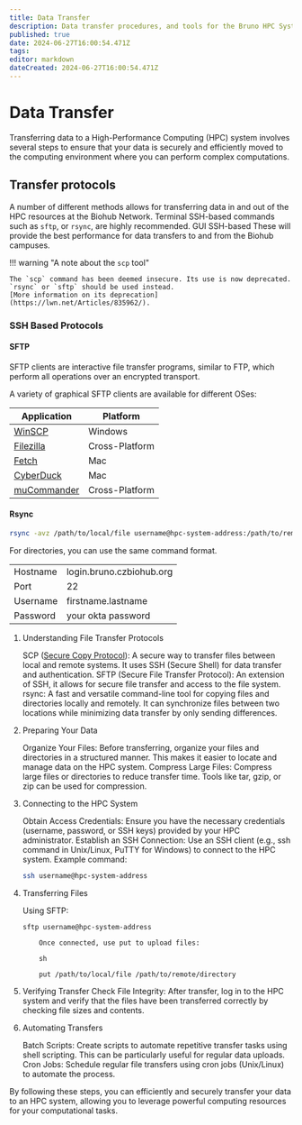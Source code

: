 ```yaml
---
title: Data Transfer 
description: Data transfer procedures, and tools for the Bruno HPC System
published: true
date: 2024-06-27T16:00:54.471Z
tags: 
editor: markdown
dateCreated: 2024-06-27T16:00:54.471Z
---
```


# Data Transfer

Transferring data to a High-Performance Computing (HPC) system involves several steps to ensure that your data is securely and efficiently moved to the computing environment where you can perform complex computations. 


## Transfer protocols

A number of different methods allows for transferring data in and out of the HPC resources at the Biohub Network. 
Terminal SSH-based commands such as `sftp`, or `rsync`, are highly recommended. 
GUI SSH-based 
These will provide the best performance for data transfers to and from the Biohub campuses.

!!! warning "A note about the `scp` tool"

    The `scp` command has been deemed insecure. Its use is now deprecated. `rsync` or `sftp` should be used instead.
    [More information on its deprecation](https://lwn.net/Articles/835962/).

### SSH Based Protocols

#### SFTP 

SFTP clients are interactive file transfer programs, similar to FTP, which perform all operations over an encrypted transport.

A variety of graphical SFTP clients are available for different OSes:

| Application | Platform 
| -------- | -------- |
| [WinSCP](https://winscp.net/eng/index.php)     | Windows     |
| [Filezilla](https://filezilla-project.org/)     | Cross-Platform     |
| [Fetch](https://fetchsoftworks.com/)     | Mac     |
| [CyberDuck](https://cyberduck.io)     | Mac     |
| [muCommander](https://www.mucommander.com/)     | Cross-Platform     |


#### Rsync 

```bash
rsync -avz /path/to/local/file username@hpc-system-address:/path/to/remote/directory
```

For directories, you can use the same command format.



|  |  |
| -------- | -------- |
| Hostname | login.bruno.czbiohub.org |
| Port | 22 |
| Username | firstname.lastname |
| Password | your okta password |



1. Understanding File Transfer Protocols

    SCP ([Secure Copy Protocol](https://en.wikipedia.org/wiki/Secure_copy_protocol)): A secure way to transfer files between local and remote systems. It uses SSH (Secure Shell) for data transfer and authentication.
    SFTP (Secure File Transfer Protocol): An extension of SSH, it allows for secure file transfer and access to the file system.
    rsync: A fast and versatile command-line tool for copying files and directories locally and remotely. It can synchronize files between two locations while minimizing data transfer by only sending differences.

2. Preparing Your Data

    Organize Your Files: Before transferring, organize your files and directories in a structured manner. This makes it easier to locate and manage data on the HPC system.
    Compress Large Files: Compress large files or directories to reduce transfer time. Tools like tar, gzip, or zip can be used for compression.

3. Connecting to the HPC System

    Obtain Access Credentials: Ensure you have the necessary credentials (username, password, or SSH keys) provided by your HPC administrator.
    Establish an SSH Connection: Use an SSH client (e.g., ssh command in Unix/Linux, PuTTY for Windows) to connect to the HPC system. Example command:
    
    ```bash
    ssh username@hpc-system-address
    ```

4. Transferring Files

    Using SFTP:


    ```command
    sftp username@hpc-system-address
    
        Once connected, use put to upload files:
    
        sh
    
        put /path/to/local/file /path/to/remote/directory
    ```


5. Verifying Transfer
    Check File Integrity: After transfer, log in to the HPC system and verify that the files have been transferred correctly by checking file sizes and contents.

6. Automating Transfers

    Batch Scripts: Create scripts to automate repetitive transfer tasks using shell scripting. This can be particularly useful for regular data uploads.
    Cron Jobs: Schedule regular file transfers using cron jobs (Unix/Linux) to automate the process.

By following these steps, you can efficiently and securely transfer your data to an HPC system, allowing you to leverage powerful computing resources for your computational tasks.
